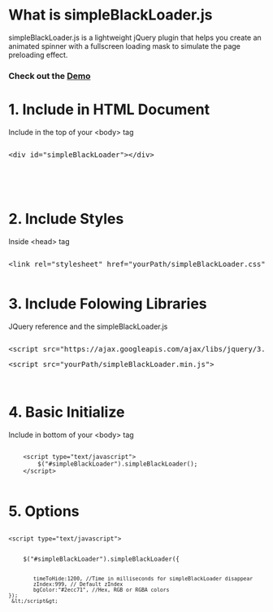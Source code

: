 <h1>What is simpleBlackLoader.js</h1>
<p>
simpleBlackLoader.js is a lightweight jQuery plugin that helps you create an animated spinner with a fullscreen loading mask to simulate the page preloading effect.
</p>
<h3>Check out the <a href="http://ss339ky771.github.io/simpleBlackLoader.js/demo/demo.html" target="_blank">Demo</a></h3>

<h1>1. Include in HTML Document</h1>
<p style="margin:0px;">Include in the top of your &lt;body&gt; tag </p>
<pre><p>&lt;div id="simpleBlackLoader"&gt;&lt;/div&gt;</p></pre>
</br></br>
<h1>2. Include Styles</h1>
<p>Inside &lt;head&gt; tag </p>
<pre><p>&lt;link rel="stylesheet" href="yourPath/simpleBlackLoader.css"&gt;</p></pre>
<h1>3. Include Folowing Libraries</h1>
<p>JQuery reference and the simpleBlackLoader.js</p>
<pre>
<p>&lt;script src="https://ajax.googleapis.com/ajax/libs/jquery/3.3.1/jquery.min.js"&gt;</p><p>&lt;script src="yourPath/simpleBlackLoader.min.js"&gt;</p>
</pre>

<h1>4. Basic Initialize</h1>
<p>Include in bottom of your  &lt;body&gt; tag</p>
<pre>
<code>
    &lt;script type="text/javascript"&gt;
        $("#simpleBlackLoader").simpleBlackLoader();
    &lt;/script&gt;
</code>
</pre>

<h1>5. Options</h1>
<pre>
<code><p>&lt;script type="text/javascript"&gt;</p>
    $("#simpleBlackLoader").simpleBlackLoader({

            timeToHide:1200, //Time in milliseconds for simpleBlackLoader disappear
            zIndex:999, // Default zIndex
            bgColor:"#2ecc71", //Hex, RGB or RGBA colors
    });
     &lt;/script&gt;
</code>
</pre>

